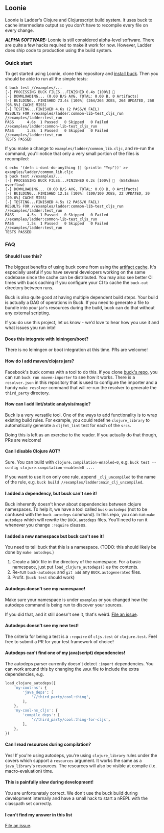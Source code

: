 ## Loonie


Loonie is Ladder's Clojure and Clojurescript build system. It uses buck to cache intermediate output so you don't have to recompile every file on every change.

_**ALPHA SOFTWARE:**_ Loonie is still considered alpha-level software. There are quite a few hacks required to make it work for now. However, Ladder does ship code to production using the build system.

### Quick start
To get started using Loonie, clone this repository and [install buck](https://buckbuild.com/setup/install.html). Then you should be able to run all the simple tests:

```
$ buck test //examples/...
[-] PROCESSING BUCK FILES...FINISHED 0.4s [100%] 🐌
[-] DOWNLOADING... (0.00 B/S AVG, TOTAL: 0.00 B, 0 Artifacts)
[-] BUILDING...FINISHED 73.4s [100%] (264/264 JOBS, 264 UPDATED, 260 [98.5%] CACHE MISS)
[-] TESTING...FINISHED 4.6s (2 PASS/0 FAIL)
RESULTS FOR //examples/ladder:common-lib-test_cljs_run //examples/ladder:test_run
PASS      4.6s  1 Passed   0 Skipped   0 Failed   //examples/ladder:common-lib-test_cljs_run
PASS      1.8s  1 Passed   0 Skipped   0 Failed   //examples/ladder:test_run
TESTS PASSED
```

If you make a change to `examples/ladder/common_lib.cljc`, and re-run the command, you'll notice that only a very small portion of the files is recompiled:

```
$ echo '(defn i-dont-do-anything [] (println "Yep"))' >> examples/ladder/common_lib.cljc
$ buck test //examples/...
[-] PROCESSING BUCK FILES...FINISHED 0.2s [100%] 🐌  (Watchman overflow)
[-] DOWNLOADING... (0.00 B/S AVG, TOTAL: 0.00 B, 0 Artifacts)
[-] BUILDING...FINISHED 12.1s [100%] (100/100 JOBS, 22 UPDATED, 20 [20.0%] CACHE MISS)
[-] TESTING...FINISHED 4.5s (2 PASS/0 FAIL)
RESULTS FOR //examples/ladder:common-lib-test_cljs_run //examples/ladder:test_run
PASS      4.5s  1 Passed   0 Skipped   0 Failed   //examples/ladder:common-lib-test_cljs_run
PASS      1.5s  1 Passed   0 Skipped   0 Failed   //examples/ladder:test_run
TESTS PASSED
```

### FAQ

#### Should I use this? ####
The biggest benefits of using buck come from using the [artifact cache](https://buckbuild.com/concept/buckconfig.html#cache). It's especially useful if you have several developers working on the same codebase since the cache can be distributed. You may also see better CI times with buck caching if you configure your CI to cache the `buck-out` directory between runs.

Buck is also quite good at having multiple dependent build steps. Your build is actually a DAG of operations in Buck. If you need to generate a file to bundle into your jar's resources during the build, buck can do that without any external scripting.

If you do use this project, let us know - we'd love to hear how you use it and what issues you run into!

#### Does this integrate with leiningen/boot? ####
There is no leiningen or boot integration at this time. PRs are welcome!

#### How do I add maven/clojars jars? ####
Facebook's buck comes with a tool to do this. If you clone [buck's repo](https://github.com/facebook/buck), you can run `buck run maven-importer` to see how it works. There is a `resolver.json` in this repository that is used to configure the importer and a handy `make resolver` command that will re-run the resolver to generate the `third_party` directory.

#### How can I add lint/static analysis/magic? ####
Buck is a very versatile tool. One of the ways to add functionality is to wrap existing build rules. For example, you could redefine `clojure_library` to automatically generate a `cljfmt_lint` test for each of the `srcs`.

Doing this is left as an exercise to the reader. If you actually do that though, PRs are welcome!

#### Can I disable Clojure AOT? ####
Sure. You can build with `clojure.compilation-enabled=0`, e.g. `buck test --config clojure.compilation-enabled=0 ...`.

If you want to use it on only one rule, append `_clj_uncompiled` to the name of the rule, e.g. `buck build //examples/ladder:main_clj_uncompiled`.

#### I added a dependency, but buck can't see it! ####
Buck inherently doesn't know about dependencies between clojure namespaces. To help it, we have a tool called `buck-autodeps` (not to be confused with the `buck autodeps` command). In this repo, you can run `make autodeps` which will rewrite the `BUCK.autodeps` files. You'll need to run it whenever you change `:require` clauses.

#### I added a new namespace but buck can't see it! ####
You need to tell buck that this is a namespace. (TODO: this should likely be done by `make autodeps`.)

1. Create a `BUCK` file in the directory of the namespace. For a basic namespace, just put `load_clojure_autodeps()` as the contents.
2. Re-run `buck-autodeps` and `git add` any `BUCK.autogenerated` files.
3. Profit. (`buck test` should work)

#### Autodeps doesn't see my namespace! ####
Make sure your namespace is under `examples` or you changed how the autodeps command is being run to discover your sources.

If you did that, and it still doesn't see it, that's weird. [File an issue](https://github.com/ladderlife/loonie/issues/new).

#### Autodeps doesn't see my new test! ####
The criteria for being a test is a `:require` of `cljs.test` or `clojure.test`. Feel free to submit a PR for your test framework of choice!

#### Autodeps can't find one of my java(script) dependencies! ####
The autodeps parser currently doesn't detect `:import` dependencies. You can work around this by changing the `BUCK` file to include the extra dependencies, e.g.

```python
load_clojure_autodeps({
    'my-cool-ns': {
        'java_deps': [
            '//third_party/cool:thing',
        ],
    },
    'my-cool-ns_cljs': {
        'compile_deps': [
            '//third_party/cool:thing-for-cljs',
        ],
    },
})
```

#### Can I read resources during compilation? ####
Yes! If you're using autodeps, you're using `clojure_library` rules under the covers which support a `resources` argument. It works the same as a `java_library`'s resources. The resources will also be visible at compile (i.e. macro-evaluation) time.

#### This is painfully slow during development! ####
You are unfortunately correct. We don't use the buck build during development internally and have a small hack to start a nREPL with the classpath set correctly.

#### I can't find my answer in this list ####
[File an issue](https://github.com/ladderlife/loonie/issues/new).
